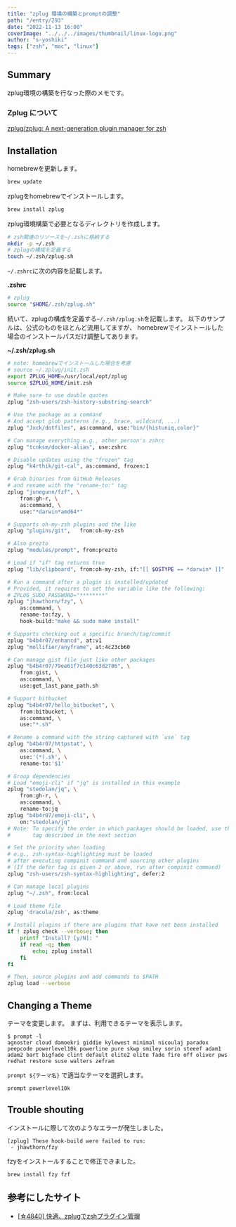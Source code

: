 ```yaml
---
title: "zplug 環境の構築とpromptの調整"
path: "/entry/293"
date: "2022-11-13 16:00"
coverImage: "../../../images/thumbnail/linux-logo.png"
author: "s-yoshiki"
tags: ["zsh", "mac", "linux"]
---
```


## Summary

zplug環境の構築を行なった際のメモです。

### Zplug について

[zplug/zplug: A next-generation plugin manager for zsh](https://github.com/zplug/zplug)

## Installation

homebrewを更新します。

```sh
brew update
```

zplugをhomebrewでインストールします。

```sh
brew install zplug
```

zplug環境構築で必要となるディレクトリを作成します。

```sh
# zsh関連のリソースを~/.zshに格納する
mkdir -p ~/.zsh
# zplugの構成を定義する
touch ~/.zsh/zplug.sh
```

`~/.zshrc`に次の内容を記載します。

**.zshrc**

```sh
# zplug
source "$HOME/.zsh/zplug.sh"
```

続いて、zplugの構成を定義する`~/.zsh/zplug.sh`を記載します。
以下のサンプルは、公式のものをほとんど流用してますが、
homebrewでインストールした場合のインストールパスだけ調整してあります。

**~/.zsh/zplug.sh**

```sh
# note: homebrewでインストールした場合を考慮
# source ~/.zplug/init.zsh
export ZPLUG_HOME=/usr/local/opt/zplug
source $ZPLUG_HOME/init.zsh

# Make sure to use double quotes
zplug "zsh-users/zsh-history-substring-search"

# Use the package as a command
# And accept glob patterns (e.g., brace, wildcard, ...)
zplug "Jxck/dotfiles", as:command, use:"bin/{histuniq,color}"

# Can manage everything e.g., other person's zshrc
zplug "tcnksm/docker-alias", use:zshrc

# Disable updates using the "frozen" tag
zplug "k4rthik/git-cal", as:command, frozen:1

# Grab binaries from GitHub Releases
# and rename with the "rename-to:" tag
zplug "junegunn/fzf", \
    from:gh-r, \
    as:command, \
    use:"*darwin*amd64*"

# Supports oh-my-zsh plugins and the like
zplug "plugins/git",   from:oh-my-zsh

# Also prezto
zplug "modules/prompt", from:prezto

# Load if "if" tag returns true
zplug "lib/clipboard", from:oh-my-zsh, if:"[[ $OSTYPE == *darwin* ]]"

# Run a command after a plugin is installed/updated
# Provided, it requires to set the variable like the following:
# ZPLUG_SUDO_PASSWORD="********"
zplug "jhawthorn/fzy", \
    as:command, \
    rename-to:fzy, \
    hook-build:"make && sudo make install"

# Supports checking out a specific branch/tag/commit
zplug "b4b4r07/enhancd", at:v1
zplug "mollifier/anyframe", at:4c23cb60

# Can manage gist file just like other packages
zplug "b4b4r07/79ee61f7c140c63d2786", \
    from:gist, \
    as:command, \
    use:get_last_pane_path.sh

# Support bitbucket
zplug "b4b4r07/hello_bitbucket", \
    from:bitbucket, \
    as:command, \
    use:"*.sh"

# Rename a command with the string captured with `use` tag
zplug "b4b4r07/httpstat", \
    as:command, \
    use:'(*).sh', \
    rename-to:'$1'

# Group dependencies
# Load "emoji-cli" if "jq" is installed in this example
zplug "stedolan/jq", \
    from:gh-r, \
    as:command, \
    rename-to:jq
zplug "b4b4r07/emoji-cli", \
    on:"stedolan/jq"
# Note: To specify the order in which packages should be loaded, use the defer
#       tag described in the next section

# Set the priority when loading
# e.g., zsh-syntax-highlighting must be loaded
# after executing compinit command and sourcing other plugins
# (If the defer tag is given 2 or above, run after compinit command)
zplug "zsh-users/zsh-syntax-highlighting", defer:2

# Can manage local plugins
zplug "~/.zsh", from:local

# Load theme file
zplug 'dracula/zsh', as:theme

# Install plugins if there are plugins that have not been installed
if ! zplug check --verbose; then
    printf "Install? [y/N]: "
    if read -q; then
        echo; zplug install
    fi
fi

# Then, source plugins and add commands to $PATH
zplug load --verbose
```

## Changing a Theme

テーマを変更します。
まずは、利用できるテーマを表示します。

```
$ prompt -l
agnoster cloud damoekri giddie kylewest minimal nicoulaj paradox peepcode powerlevel10k powerline pure skwp smiley sorin steeef adam1 adam2 bart bigfade clint default elite2 elite fade fire off oliver pws redhat restore suse walters zefram
```

`prompt ${テーマ名}` で適当なテーマを選択します。

```
prompt powerlevel10k
```

## Trouble shouting

インストールに際して次のようなエラーが発生しました。

```
[zplug] These hook-build were failed to run:
 - jhawthorn/fzy
```

fzyをインストールすることで修正できました。

```shell
brew install fzy fzf
```

## 参考にしたサイト

- [[☆4840] 快適、zplugでzshプラグイン管理](https://zenn.dev/kenghaya/articles/29c0c6d5902e1a)
